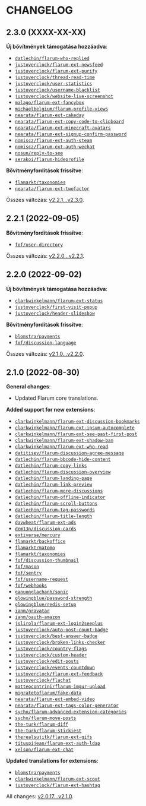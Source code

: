 CHANGELOG
=========


2.3.0 (XXXX-XX-XX)
------------------

**Új bővítmények támogatása hozzáadva**:

* [`datlechin/flarum-who-replied`](https://github.com/datlechin/flarum-who-replied)
* [`justoverclock/flarum-ext-newsfeed`](https://github.com/justoverclockl/flarum-ext-newsfeed)
* [`justoverclock/flarum-ext-purify`](https://github.com/justoverclockl/flarum-ext-purify)
* [`justoverclock/thread-read-time`](https://github.com/justoverclockl/thread-read-time)
* [`justoverclock/user-statistics`](https://github.com/justoverclockl/user-statistics)
* [`justoverclock/username-blacklist`](https://github.com/justoverclockl/username-blacklist)
* [`justoverclock/website-live-screenshot`](https://extiverse.com/extension/justoverclock/website-live-screenshot)
* [`malago/flarum-ext-fancybox`](https://github.com/malago86/flarum-ext-fancybox)
* [`michaelbelgium/flarum-profile-views`](https://github.com/MichaelBelgium/flarum-profile-views)
* [`nearata/flarum-ext-cakeday`](https://github.com/Nearata/flarum-ext-cakeday)
* [`nearata/flarum-ext-copy-code-to-clipboard`](https://github.com/Nearata/flarum-ext-copy-code-to-clipboard)
* [`nearata/flarum-ext-minecraft-avatars`](https://github.com/Nearata/flarum-ext-minecraft-avatars)
* [`nearata/flarum-ext-signup-confirm-password`](https://github.com/Nearata/flarum-ext-signup-confirm-password)
* [`nomiscz/flarum-ext-auth-steam`](https://github.com/NomisCZ/flarum-ext-auth-steam)
* [`nomiscz/flarum-ext-auth-wechat`](https://github.com/NomisCZ/flarum-ext-auth-wechat)
* [`nosun/reply-to-see`](https://github.com/nosun/flarum-ext-reply2see)
* [`serakoi/flarum-hideprofile`](https://github.com/Serakoi/flarum-hideprofile)


**Bővítményfordítások frissítve**:

* [`flamarkt/taxonomies`](https://github.com/flamarkt/taxonomies)
* [`nearata/flarum-ext-twofactor`](https://github.com/Nearata/flarum-ext-twofactor)


Összes változás: [v2.2.1...v2.3.0](https://github.com/flarum-lang/hungarian/compare/v2.2.1...v2.3.0).


2.2.1 (2022-09-05)
------------------

**Bővítményfordítások frissítve**:

* [`fof/user-directory`](https://github.com/FriendsOfFlarum/user-directory)


Összes változás: [v2.2.0...v2.2.1](https://github.com/flarum-lang/hungarian/compare/v2.2.0...v2.2.1).


2.2.0 (2022-09-02)
------------------

**Új bővítmények támogatása hozzáadva**:

* [`clarkwinkelmann/flarum-ext-status`](https://github.com/clarkwinkelmann/flarum-ext-status)
* [`justoverclock/first-visit-popup`](https://github.com/justoverclockl/first-visit-popup)
* [`justoverclock/header-slideshow`](https://github.com/justoverclockl/header-slideshow)


**Bővítményfordítások frissítve**:

* [`blomstra/payments`](https://extiverse.com/extension/blomstra/payments)
* [`fof/discussion-language`](https://github.com/FriendsOfFlarum/discussion-language)


Összes változás: [v2.1.0...v2.2.0](https://github.com/flarum-lang/hungarian/compare/v2.1.0...v2.2.0).


2.1.0 (2022-08-30)
------------------

**General changes**:

* Updated Flarum core translations.


**Added support for new extensions**:

* [`clarkwinkelmann/flarum-ext-discussion-bookmarks`](https://github.com/clarkwinkelmann/flarum-ext-discussion-bookmarks)
* [`clarkwinkelmann/flarum-ext-ipsum-autocomplete`](https://github.com/clarkwinkelmann/flarum-ext-ipsum-autocomplete)
* [`clarkwinkelmann/flarum-ext-see-past-first-post`](https://github.com/clarkwinkelmann/flarum-ext-see-past-first-post)
* [`clarkwinkelmann/flarum-ext-shadow-ban`](https://github.com/clarkwinkelmann/flarum-ext-shadow-ban)
* [`clarkwinkelmann/flarum-ext-who-read`](https://github.com/clarkwinkelmann/flarum-ext-who-read)
* [`datitisev/flarum-discussion-agree-message`](https://github.com/datitisev/flarum-discussion-agree-message)
* [`datlechin/flarum-bbcode-hide-content`](https://github.com/datlechin/flarum-bbcode-hide-content)
* [`datlechin/flarum-copy-links`](https://github.com/datlechin/flarum-copy-links)
* [`datlechin/flarum-discussion-overview`](https://github.com/datlechin/flarum-discussion-overview)
* [`datlechin/flarum-landing-page`](https://github.com/datlechin/flarum-landing-page)
* [`datlechin/flarum-link-preview`](https://github.com/datlechin/flarum-link-preview)
* [`datlechin/flarum-more-discussions`](https://github.com/datlechin/flarum-more-discussions)
* [`datlechin/flarum-offline-indicator`](https://github.com/datlechin/flarum-offline-indicator)
* [`datlechin/flarum-scroll-buttons`](https://github.com/datlechin/flarum-scroll-buttons)
* [`datlechin/flarum-tag-passwords`](https://github.com/datlechin/flarum-tag-passwords)
* [`datlechin/flarum-title-length`](https://github.com/datlechin/flarum-title-length)
* [`davwheat/flarum-ext-ads`](https://github.com/davwheat/flarum-ext-ads)
* [`dem13n/discussion-cards`](https://github.com/Dem13n/discussion-cards)
* [`extiverse/mercury`](https://github.com/extiverse/mercury)
* [`flamarkt/backoffice`](https://github.com/flamarkt/backoffice)
* [`flamarkt/matomo`](https://github.com/flamarkt/matomo)
* [`flamarkt/taxonomies`](https://github.com/flamarkt/taxonomies)
* [`fof/discussion-thumbnail`](https://github.com/FriendsOfFlarum/discussion-thumbnail)
* [`fof/mason`](https://github.com/FriendsOfFlarum/mason)
* [`fof/sentry`](https://github.com/FriendsOfFlarum/sentry)
* [`fof/username-request`](https://github.com/FriendsOfFlarum/username-request)
* [`fof/webhooks`](https://github.com/FriendsOfFlarum/webhooks)
* [`ganuonglachanh/sonic`](https://github.com/ganuonglachanh/flarum-sonic)
* [`glowingblue/password-strength`](https://github.com/glowingblue/flarum-ext-password-strength)
* [`glowingblue/redis-setup`](https://github.com/glowingblue/flarum-ext-redis-setup)
* [`ianm/gravatar`](https://github.com/imorland/gravatar)
* [`ianm/oauth-amazon`](https://github.com/imorland/flarum-ext-oauth-amazon)
* [`jslirola/flarum-ext-login2seeplus`](https://github.com/jslirola/flarum-ext-login2seeplus)
* [`justoverclock/auto-post-count-badge`](https://github.com/justoverclockl/auto-post-count-badge)
* [`justoverclock/best-answer-badge`](https://github.com/justoverclockl/best-answer-badge)
* [`justoverclock/broken-links-checker`](https://github.com/justoverclockl/broken-links-checker)
* [`justoverclock/country-flags`](https://github.com/justoverclockl/country-flags)
* [`justoverclock/custom-header`](https://github.com/justoverclockl/custom-header)
* [`justoverclock/edit-posts`](https://github.com/justoverclockl/edit-posts)
* [`justoverclock/events-countdown`](https://github.com/justoverclockl/events-countdown)
* [`justoverclock/flarum-ext-feedback`](https://github.com/justoverclockl/flarum-ext-feedback)
* [`justoverclock/flachat`](https://github.com/justoverclockl/flachat)
* [`matteocontrini/flarum-imgur-upload`](https://github.com/matteocontrini/flarum-imgur-upload)
* [`migratetoflarum/fake-data`](https://github.com/migratetoflarum/fake-data)
* [`nearata/flarum-ext-embed-video`](https://github.com/Nearata/flarum-ext-embed-video)
* [`nearata/flarum-ext-tags-color-generator`](https://github.com/Nearata/flarum-ext-tags-color-generator)
* [`sycho/flarum-advanced-extension-categories`](https://github.com/SychO9/flarum-advanced-extension-categories)
* [`sycho/flarum-move-posts`](https://github.com/SychO9/flarum-move-posts)
* [`the-turk/flarum-diff`](https://github.com/the-turk/flarum-diff)
* [`the-turk/flarum-stickiest`](https://github.com/the-turk/flarum-stickiest)
* [`therealsujitk/flarum-ext-gifs`](https://github.com/therealsujitk/flarum-ext-gifs)
* [`tituspijean/flarum-ext-auth-ldap`](https://github.com/tituspijean/flarum-ext-auth-ldap)
* [`xelson/flarum-ext-chat`](https://github.com/Xelson/flarum-ext-chat)


**Updated translations for extensions**:

* [`blomstra/payments`](https://extiverse.com/extension/blomstra/payments)
* [`clarkwinkelmann/flarum-ext-scout`](https://github.com/clarkwinkelmann/flarum-ext-scout)
* [`justoverclock/flarum-ext-hashtag`](https://github.com/justoverclockl/flarum-ext-hashtag)


All changes: [v2.0.17...v2.1.0](https://github.com/flarum-lang/hungarian/compare/v2.0.17...v2.1.0).


